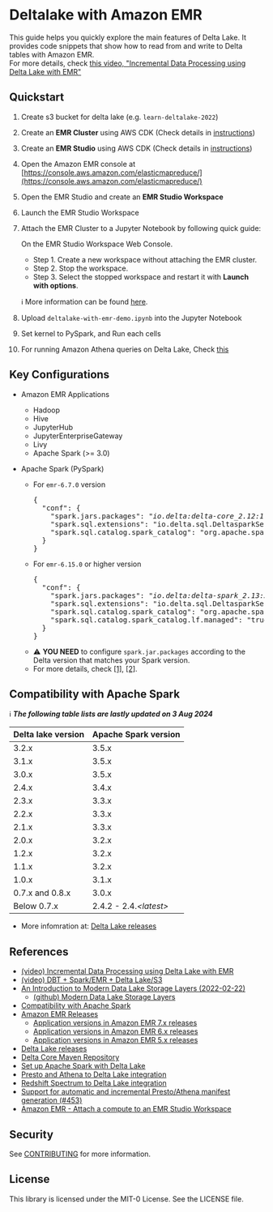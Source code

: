# Deltalake with Amazon EMR

This guide helps you quickly explore the main features of Delta Lake.
It provides code snippets that show how to read from and write to Delta tables with Amazon EMR.
<br/>For more details, check [this video, "Incremental Data Processing using Delta Lake with EMR"](https://youtu.be/l1lDAh2bKsU?t=245)

## Quickstart

1. Create s3 bucket for delta lake (e.g. `learn-deltalake-2022`)
2. Create an **EMR Cluster** using AWS CDK (Check details in [instructions](./cdk-stacks/emr-cluster/INSTRUCTIONS.md))
3. Create an **EMR Studio** using AWS CDK (Check details in [instructions](./cdk-stacks/emr-studio/INSTRUCTIONS.md))
4. Open the Amazon EMR console at [https://console.aws.amazon.com/elasticmapreduce/](https://console.aws.amazon.com/elasticmapreduce/)
5. Open the EMR Studio and create an **EMR Studio Workspace**
6. Launch the EMR Studio Workspace
7. Attach the EMR Cluster to a Jupyter Notebook by following quick guide:

   On the EMR Studio Workspace Web Console.
   - Step 1. Create a new workspace without attaching the EMR cluster.
   - Step 2. Stop the workspace.
   - Step 3. Select the stopped workspace and restart it with **Launch with options**.

    :information_source: More information can be found [here](https://docs.aws.amazon.com/emr/latest/ManagementGuide/emr-studio-create-use-clusters.html).
8. Upload `deltalake-with-emr-demo.ipynb` into the Jupyter Notebook
9. Set kernel to PySpark, and Run each cells
10. For running Amazon Athena queries on Delta Lake, Check [this](./amazon_athena_queries_on_deltalake.md)

## Key Configurations

- Amazon EMR Applications
  - Hadoop
  - Hive
  - JupyterHub
  - JupyterEnterpriseGateway
  - Livy
  - Apache Spark (>= 3.0)

- Apache Spark (PySpark)
  - For `emr-6.7.0` version
    <pre>
    {
      "conf": {
        "spark.jars.packages": "<i>io.delta:delta-core_2.12:1.2.1</i>",
        "spark.sql.extensions": "io.delta.sql.DeltasparkSessionExtension",
        "spark.sql.catalog.spark_catalog": "org.apache.spark.sql.delta.catalog.DeltaCatalog"
      }
    }
    </pre>
  - For `emr-6.15.0` or higher version
    <pre>
    {
      "conf": {
        "spark.jars.packages": "<i>io.delta:delta-spark_2.13:3.1.0</i>",
        "spark.sql.extensions": "io.delta.sql.DeltasparkSessionExtension",
        "spark.sql.catalog.spark_catalog": "org.apache.spark.sql.delta.catalog.DeltaCatalog"
        "spark.sql.catalog.spark_catalog.lf.managed": "true"
      }
    }
    </pre>

  * :warning: **YOU NEED** to configure `spark.jar.packages` according to the Delta version that matches your Spark version.
  * For more details, check [[1]](https://docs.delta.io/latest/quick-start.html#set-up-apache-spark-with-delta-lake), [[2]](https://docs.aws.amazon.com/emr/latest/ReleaseGuide/Deltausing-cluster-spark.html).

## Compatibility with Apache Spark

:information_source: **<i>The following table lists are lastly updated on 3 Aug 2024</i>**

| Delta lake version | Apache Spark version |
|--------------------|----------------------|
| 3.2.x | 3.5.x |
| 3.1.x | 3.5.x |
| 3.0.x | 3.5.x |
| 2.4.x | 3.4.x |
| 2.3.x | 3.3.x |
| 2.2.x | 3.3.x |
| 2.1.x | 3.3.x |
| 2.0.x | 3.2.x |
| 1.2.x | 3.2.x |
| 1.1.x | 3.2.x |
| 1.0.x | 3.1.x |
| 0.7.x and 0.8.x | 3.0.x |
| Below 0.7.x | 2.4.2 - 2.4.<i>\<latest\></i> |

 * More infomration at: [Delta Lake releases](https://docs.delta.io/latest/releases.html)

## References

 * [(video) Incremental Data Processing using Delta Lake with EMR](https://youtu.be/l1lDAh2bKsU)
 * [(video) DBT + Spark/EMR + Delta Lake/S3](https://youtu.be/B1zEKtoD8QY)
 * [An Introduction to Modern Data Lake Storage Layers (2022-02-22)](https://dacort.dev/posts/modern-data-lake-storage-layers/)
   * [(github) Modern Data Lake Storage Layers](https://github.com/dacort/modern-data-lake-storage-layers)
 * [Compatibility with Apache Spark](https://docs.delta.io/latest/releases.html#compatibility-with-apache-spark)
 * [Amazon EMR Releases](https://docs.aws.amazon.com/emr/latest/ReleaseGuide/emr-release-components.html)
   * [Application versions in Amazon EMR 7.x releases](https://docs.aws.amazon.com/emr/latest/ReleaseGuide/emr-release-app-versions-7.x.html)
   * [Application versions in Amazon EMR 6.x releases](https://docs.aws.amazon.com/emr/latest/ReleaseGuide/emr-release-app-versions-6.x.html)
   * [Application versions in Amazon EMR 5.x releases](https://docs.aws.amazon.com/emr/latest/ReleaseGuide/emr-release-app-versions-5.x.html)
 * [Delta Lake releases](https://docs.delta.io/latest/releases.html)
 * [Delta Core Maven Repository](https://mvnrepository.com/artifact/io.delta/delta-core)
 * [Set up Apache Spark with Delta Lake](https://docs.delta.io/latest/quick-start.html#set-up-apache-spark-with-delta-lake)
 * [Presto and Athena to Delta Lake integration](https://docs.delta.io/1.0.0/presto-integration.html)
 * [Redshift Spectrum to Delta Lake integration](https://docs.delta.io/1.0.0/redshift-spectrum-integration.html)
 * [Support for automatic and incremental Presto/Athena manifest generation (#453)](https://github.com/delta-io/delta/releases/tag/v0.7.0)
 * [Amazon EMR - Attach a compute to an EMR Studio Workspace](https://docs.aws.amazon.com/emr/latest/ManagementGuide/emr-studio-create-use-clusters.html)

## Security

See [CONTRIBUTING](CONTRIBUTING.md#security-issue-notifications) for more information.

## License

This library is licensed under the MIT-0 License. See the LICENSE file.


